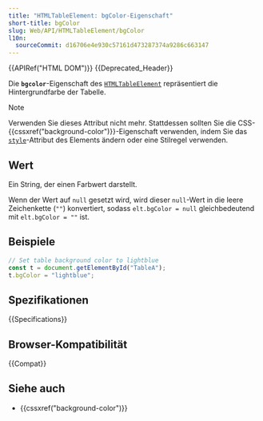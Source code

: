 ```yaml
---
title: "HTMLTableElement: bgColor-Eigenschaft"
short-title: bgColor
slug: Web/API/HTMLTableElement/bgColor
l10n:
  sourceCommit: d16706e4e930c57161d473287374a9286c663147
---
```


{{APIRef("HTML DOM")}} {{Deprecated_Header}}

Die **`bgcolor`**-Eigenschaft des [`HTMLTableElement`](/de/docs/Web/API/HTMLTableElement) repräsentiert die Hintergrundfarbe der Tabelle.

> [!NOTE]
> Verwenden Sie dieses Attribut nicht mehr. Stattdessen sollten Sie die CSS-{{cssxref("background-color")}}-Eigenschaft verwenden, indem Sie das [`style`](/de/docs/Web/API/HTMLElement/style)-Attribut des Elements ändern oder eine Stilregel verwenden.

## Wert

Ein String, der einen Farbwert darstellt.

Wenn der Wert auf `null` gesetzt wird, wird dieser `null`-Wert in die leere Zeichenkette (`""`) konvertiert, sodass `elt.bgColor = null` gleichbedeutend mit `elt.bgColor = ""` ist.

## Beispiele

```js
// Set table background color to lightblue
const t = document.getElementById("TableA");
t.bgColor = "lightblue";
```

## Spezifikationen

{{Specifications}}

## Browser-Kompatibilität

{{Compat}}

## Siehe auch

- {{cssxref("background-color")}}
